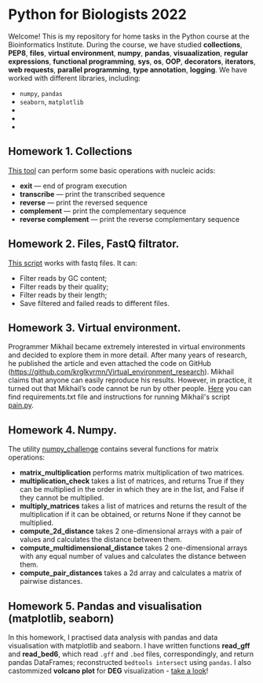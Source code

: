 # Python for Biologists 2022

Welcome!
This is my repository for home tasks in the Python course at the Bioinformatics Institute. During the course, we have studied __collections__, __PEP8__, __files__, __virtual environment__, __numpy__, __pandas__, __visuaalization__, __regular expressions__, __functional programming__, __sys__, __os__, __OOP__, __decorators__, __iterators__, __web requests__, __parallel programming__, __type annotation__, __logging__.
We have worked with different libraries, including:
+ `numpy`, `pandas`
+ `seaborn`, `matplotlib`
+
+
+


## Homework 1. Collections
[This tool](https://github.com/NatashaKhotkina/Python_BI_2022/tree/main/hometwork_1) can perform some basic operations with nucleic acids: 
+ __exit__ — end of program execution
+ __transcribe__ — print the transcribed sequence
+ __reverse__ — print the reversed sequence
+ __complement__ — print the complementary sequence
+ __reverse complement__ — print the reverse complementary sequence

## Homework 2. Files, FastQ filtrator.
[This script](https://github.com/NatashaKhotkina/Python_BI_2022/blob/main/homework2/fastq-filtrator.py) works with fastq files.
It can:
+ Filter reads by GC content;
+ Filter reads by their quality;
+ Filter reads by their length;
+ Save filtered and failed reads to different files.

## Homework 3. Virtual environment.
Programmer Mikhail became extremely interested in virtual environments and decided to explore them in more detail. After many years of research, he published the article and even attached the code on GitHub (https://github.com/krglkvrmn/Virtual_environment_research). Mikhail claims that anyone can easily reproduce his results. However, in practice, it turned out that Mikhail’s code cannot be run by other people. [Here](https://github.com/NatashaKhotkina/Python_BI_2022/tree/main/homework_3) you can find requirements.txt file and instructions for running Mikhail's script [pain.py](https://github.com/NatashaKhotkina/Python_BI_2022/blob/main/homework_3/pain.py).

## Homework 4. Numpy.
The utility [numpy_challenge](https://github.com/NatashaKhotkina/Python_BI_2022/blob/main/homework_numpy/numpy_challenge.py) contains several functions for matrix operations:
+ __matrix_multiplication__ performs matrix multiplication of two matrices.
+ __multiplication_check__ takes a list of matrices, and returns True if they can be multiplied in the order in which they are in the list, and False if they cannot be multiplied.
+ __multiply_matrices__ takes a list of matrices and returns the result of the multiplication if it can be obtained, or returns None if they cannot be multiplied.
+ __compute_2d_distance__ takes 2 one-dimensional arrays with a pair of values and calculates the distance between them.
+ __compute_multidimensional_distance__ takes 2 one-dimensional arrays with any equal number of values and calculates the distance between them.
+ __compute_pair_distances__ takes a 2d array and calculates a matrix of pairwise distances.

## Homework 5. Pandas and visualisation (matplotlib, seaborn)
In this homework, I practised data analysis with pandas and data visualisation with matplotlib and seaborn. 
I have written functions __read_gff__ and __read_bed6__, which read `.gff` and `.bed` files, correspondingly, and return pandas DataFrames; reconstructed `bedtools intersect` using `pandas`.
I also castommized __volcano plot__ for __DEG__ visualization - [take a look](https://github.com/NatashaKhotkina/Python_BI_2022/blob/main/pandas_and_visualization/Python_pandas_visualization.ipynb)!

